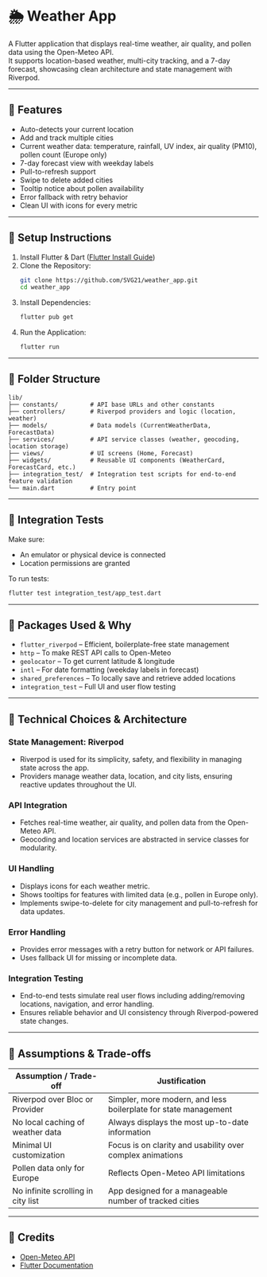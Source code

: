 # 🌦️ Weather App

A Flutter application that displays real-time weather, air quality, and pollen data using the Open-Meteo API.  
It supports location-based weather, multi-city tracking, and a 7-day forecast, showcasing clean architecture and state management with Riverpod.

---

## 📌 Features

- Auto-detects your current location
- Add and track multiple cities
- Current weather data: temperature, rainfall, UV index, air quality (PM10), pollen count (Europe only)
- 7-day forecast view with weekday labels
- Pull-to-refresh support
- Swipe to delete added cities
- Tooltip notice about pollen availability
- Error fallback with retry behavior
- Clean UI with icons for every metric

---

## 📌 Setup Instructions

1. Install Flutter & Dart ([Flutter Install Guide](https://docs.flutter.dev/get-started/install))
2. Clone the Repository:
   ```bash
   git clone https://github.com/SVG21/weather_app.git
   cd weather_app
   ```
3. Install Dependencies:
   ```sh
   flutter pub get
   ```
4. Run the Application:
   ```sh
   flutter run
   ```

---

## 📌 Folder Structure

```
lib/
├── constants/         # API base URLs and other constants
├── controllers/       # Riverpod providers and logic (location, weather)
├── models/            # Data models (CurrentWeatherData, ForecastData)
├── services/          # API service classes (weather, geocoding, location storage)
├── views/             # UI screens (Home, Forecast)
├── widgets/           # Reusable UI components (WeatherCard, ForecastCard, etc.)
├── integration_test/  # Integration test scripts for end-to-end feature validation
└── main.dart          # Entry point
```

---

## 📌 Integration Tests

Make sure:
- An emulator or physical device is connected
- Location permissions are granted

To run tests:
```sh
flutter test integration_test/app_test.dart
```

---

## 📌 Packages Used & Why

- `flutter_riverpod` – Efficient, boilerplate-free state management
- `http` – To make REST API calls to Open-Meteo
- `geolocator` – To get current latitude & longitude
- `intl` – For date formatting (weekday labels in forecast)
- `shared_preferences` – To locally save and retrieve added locations
- `integration_test` – Full UI and user flow testing

---

## 📌 Technical Choices & Architecture

### State Management: Riverpod

- Riverpod is used for its simplicity, safety, and flexibility in managing state across the app.
- Providers manage weather data, location, and city lists, ensuring reactive updates throughout the UI.

### API Integration

- Fetches real-time weather, air quality, and pollen data from the Open-Meteo API.
- Geocoding and location services are abstracted in service classes for modularity.

### UI Handling

- Displays icons for each weather metric.
- Shows tooltips for features with limited data (e.g., pollen in Europe only).
- Implements swipe-to-delete for city management and pull-to-refresh for data updates.

### Error Handling

- Provides error messages with a retry button for network or API failures.
- Uses fallback UI for missing or incomplete data.

### Integration Testing

- End-to-end tests simulate real user flows including adding/removing locations, navigation, and error handling.
- Ensures reliable behavior and UI consistency through Riverpod-powered state changes.

---

## 📌 Assumptions & Trade-offs

| Assumption / Trade-off | Justification |
|------------------------|---------------|
| Riverpod over Bloc or Provider | Simpler, more modern, and less boilerplate for state management |
| No local caching of weather data | Always displays the most up-to-date information |
| Minimal UI customization | Focus is on clarity and usability over complex animations |
| Pollen data only for Europe | Reflects Open-Meteo API limitations |
| No infinite scrolling in city list | App designed for a manageable number of tracked cities |

---

## 📌 Credits

- [Open-Meteo API](https://open-meteo.com/)
- [Flutter Documentation](https://flutter.dev)
